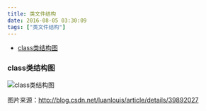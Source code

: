 ```yaml
---
title: 类文件结构
date: 2016-08-05 03:30:09
tags: ["类文件结构"]
---
```


<!-- MarkdownTOC -->

- [class类结构图](#class类结构图)

<!-- /MarkdownTOC -->

<!--more-->

### class类结构图
![class类结构图](http://7xlgbq.com1.z0.glb.clouddn.com/class文件结构图.png)


图片来源：http://blog.csdn.net/luanlouis/article/details/39892027


